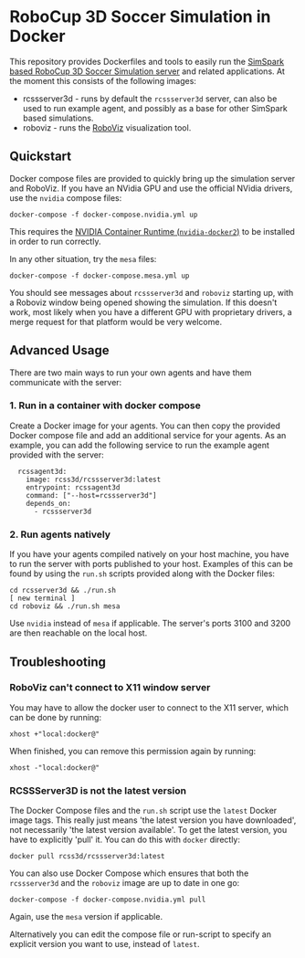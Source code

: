 # RoboCup 3D Soccer Simulation in Docker

This repository provides Dockerfiles and tools to easily run the
[SimSpark based RoboCup 3D Soccer Simulation
server](https://gitlab.com/robocup-sim/SimSpark) and related
applications. At the moment this consists of the following images:

* rcssserver3d - runs by default the `rcssserver3d` server, can also
  be used to run example agent, and possibly as a base for other
  SimSpark based simulations.
* roboviz - runs the
  [RoboViz](https://github.com/magmaOffenburg/RoboViz) visualization
  tool.

## Quickstart

Docker compose files are provided to quickly bring up the simulation
server and RoboViz. If you have an NVidia GPU and use the official
NVidia drivers, use the `nvidia` compose files:

    docker-compose -f docker-compose.nvidia.yml up

This requires the [NVIDIA Container Runtime
(`nvidia-docker2`)](https://github.com/NVIDIA/nvidia-docker) to be
installed in order to run correctly.

In any other situation, try the `mesa` files:

    docker-compose -f docker-compose.mesa.yml up

You should see messages about `rcssserver3d` and `roboviz` starting
up, with a Roboviz window being opened showing the simulation. If this
doesn't work, most likely when you have a different GPU with
proprietary drivers, a merge request for that platform would be very
welcome.

## Advanced Usage

There are two main ways to run your own agents and have them
communicate with the server:

### 1. Run in a container with docker compose

Create a Docker image for your agents. You can then copy the provided
Docker compose file and add an additional service for your agents. As
an example, you can add the following service to run the example agent
provided with the server:

      rcssagent3d:
        image: rcss3d/rcssserver3d:latest
        entrypoint: rcssagent3d
        command: ["--host=rcssserver3d"]
        depends_on:
          - rcssserver3d

### 2. Run agents natively

If you have your agents compiled natively on your host machine, you
have to run the server with ports published to your host. Examples of
this can be found by using the `run.sh` scripts provided along with the
Docker files:

    cd rcsserver3d && ./run.sh
    [ new terminal ]
    cd roboviz && ./run.sh mesa

Use `nvidia` instead of `mesa` if applicable. The server's ports 3100
and 3200 are then reachable on the local host.

## Troubleshooting

### RoboViz can't connect to X11 window server

You may have to allow the docker user to connect to the X11 server,
which can be done by running:

    xhost +"local:docker@"

When finished, you can remove this permission again by running:

    xhost -"local:docker@"

### RCSSServer3D is not the latest version

The Docker Compose files and the `run.sh` script use the `latest`
Docker image tags. This really just means 'the latest version you have
downloaded', not necessarily 'the latest version available'. To get
the latest version, you have to explicitly 'pull' it. You can do this
with `docker` directly:

    docker pull rcss3d/rcssserver3d:latest

You can also use Docker Compose which ensures that both the
`rcssserver3d` and the `roboviz` image are up to date in one go:

    docker-compose -f docker-compose.nvidia.yml pull

Again, use the `mesa` version if applicable.

Alternatively you can edit the compose file or run-script to specify
an explicit version you want to use, instead of `latest`.
